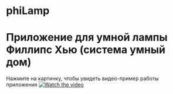 # phiLamp
# Приложение для умной лампы Филлипс Хью (система умный дом)
Нажмите на картинку, чтобы увидеть видео-пример работы приложения
[![Watch the video](https://i.ytimg.com/vi/GR_yReiEi84/hq720_2.jpg?sqp=-oaymwEdCM0CENAFSFXyq4qpAw8IARUAAIhCcAHAAQbQAQE=&rs=AOn4CLBymLoBqvke_O-YqEXDyZCroQ6_nw)](https://www.youtube.com/shorts/GR_yReiEi84)

